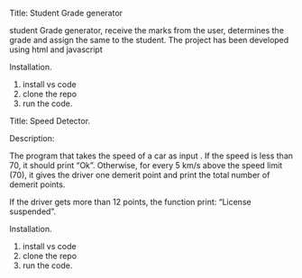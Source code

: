 Title: Student Grade generator 

student Grade generator, receive the marks from the user, determines the grade and assign the same to the student.
The project has been developed using html and javascript

Installation.
1. install vs code 
2. clone the repo
3. run the code.

Title: Speed Detector.

Description:

The program that takes the speed of a car as input . If the speed is less than 70, it should print “Ok”. Otherwise, for every 5 km/s above the speed limit (70), it gives the driver one demerit point and print the total number of demerit points.

If the driver gets more than 12 points, the function  print: “License suspended”.

Installation.
1. install vs code 
2. clone the repo
3. run the code.